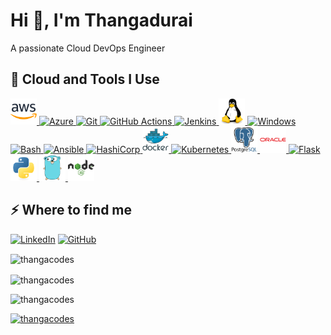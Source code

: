 
<h1>Hi 👋, I'm Thangadurai</h1>
<p>A passionate Cloud DevOps Engineer</p>
<h2>🚀 Cloud and Tools I Use</h2>

<a href="https://raw.githubusercontent.com/devicons/devicon/master/icons/amazonwebservices/amazonwebservices-original-wordmark.svg" title="AWS">
  <img src="https://raw.githubusercontent.com/devicons/devicon/master/icons/amazonwebservices/amazonwebservices-original-wordmark.svg" alt="AWS" width="42" height="42">
</a>

<a href="https://www.vectorlogo.zone/logos/microsoft_azure/microsoft_azure-icon.svg" title="Azure">
  <img src="https://www.vectorlogo.zone/logos/microsoft_azure/microsoft_azure-icon.svg" alt="Azure" width="42" height="42">
</a>

<a href="https://www.vectorlogo.zone/logos/git-scm/git-scm-icon.svg" title="Git">
  <img src="https://www.vectorlogo.zone/logos/git-scm/git-scm-icon.svg" alt="Git" width="42" height="42">
</a>

<a href="https://www.vectorlogo.zone/logos/github/github-icon.svg" title="GitHub Actions">
  <img src="https://www.vectorlogo.zone/logos/github/github-icon.svg" alt="GitHub Actions" width="42" height="42">
</a>

<a href="https://www.vectorlogo.zone/logos/jenkins/jenkins-icon.svg" title="Jenkins">
  <img src="https://www.vectorlogo.zone/logos/jenkins/jenkins-icon.svg" alt="Jenkins" width="42" height="42">
</a>

<a href="https://raw.githubusercontent.com/devicons/devicon/master/icons/linux/linux-original.svg" title="Linux">
  <img src="https://raw.githubusercontent.com/devicons/devicon/master/icons/linux/linux-original.svg" alt="Linux" width="42" height="42">
</a>

<a href="https://www.vectorlogo.zone/logos/microsoft/microsoft-icon.svg" title="Windows">
  <img src="https://www.vectorlogo.zone/logos/microsoft/microsoft-icon.svg" alt="Windows" width="42" height="42">
</a>

<a href="https://www.vectorlogo.zone/logos/gnu_bash/gnu_bash-icon.svg" title="Bash">
  <img src="https://www.vectorlogo.zone/logos/gnu_bash/gnu_bash-icon.svg" alt="Bash" width="42" height="42">
</a>

<a href="https://www.vectorlogo.zone/logos/ansible/ansible-icon.svg" title="Ansible">
  <img src="https://www.vectorlogo.zone/logos/ansible/ansible-icon.svg" alt="Ansible" width="42" height="42">
</a>

<a href="https://www.vectorlogo.zone/logos/hashicorp/hashicorp-icon.svg" title="HashiCorp">
  <img src="https://www.vectorlogo.zone/logos/hashicorp/hashicorp-icon.svg" alt="HashiCorp" width="42" height="42">
</a>

<a href="https://raw.githubusercontent.com/devicons/devicon/master/icons/docker/docker-original-wordmark.svg" title="Docker">
  <img src="https://raw.githubusercontent.com/devicons/devicon/master/icons/docker/docker-original-wordmark.svg" alt="Docker" width="42" height="42">
</a>

<a href="https://www.vectorlogo.zone/logos/kubernetes/kubernetes-icon.svg" title="Kubernetes">
  <img src="https://www.vectorlogo.zone/logos/kubernetes/kubernetes-icon.svg" alt="Kubernetes" width="42" height="42">
</a>

<a href="https://raw.githubusercontent.com/devicons/devicon/master/icons/postgresql/postgresql-original-wordmark.svg" title="PostgreSQL">
  <img src="https://raw.githubusercontent.com/devicons/devicon/master/icons/postgresql/postgresql-original-wordmark.svg" alt="PostgreSQL" width="42" height="42">
</a>

<a href="https://raw.githubusercontent.com/devicons/devicon/master/icons/oracle/oracle-original.svg" title="Oracle">
  <img src="https://raw.githubusercontent.com/devicons/devicon/master/icons/oracle/oracle-original.svg" alt="Oracle" width="42" height="42">
</a>

<a href="https://www.vectorlogo.zone/logos/palletsprojects_flask/palletsprojects_flask-icon.svg" title="Flask">
  <img src="https://www.vectorlogo.zone/logos/palletsprojects_flask/palletsprojects_flask-icon.svg" alt="Flask" width="42" height="42">
</a>

<a href="https://raw.githubusercontent.com/devicons/devicon/master/icons/python/python-original.svg" title="Python">
  <img src="https://raw.githubusercontent.com/devicons/devicon/master/icons/python/python-original.svg" alt="Python" width="42" height="42">
</a>

<a href="https://raw.githubusercontent.com/devicons/devicon/master/icons/go/go-original.svg" title="Go">
  <img src="https://raw.githubusercontent.com/devicons/devicon/master/icons/go/go-original.svg" alt="Go" width="42" height="42">
</a>

<a href="https://raw.githubusercontent.com/devicons/devicon/master/icons/nodejs/nodejs-original-wordmark.svg" title="Node.js">
  <img src="https://raw.githubusercontent.com/devicons/devicon/master/icons/nodejs/nodejs-original-wordmark.svg" alt="Node.js" width="42" height="42">
</a>

<h2>⚡️ Where to find me</h2>
<p>
  <a target="_blank" href="https://www.linkedin.com/in/thangadurai-murugan-87958556/" style="display: inline-block;">
    <img src="https://img.shields.io/badge/linkedin-logo?style=for-the-badge&logo=linkedin&logoColor=white&color=%230a77b6" alt="LinkedIn" />
  </a>
  <a target="_blank" href="https://github.com/thangacodes/" style="display: inline-block;">
    <img src="https://img.shields.io/badge/GitHub-181717?style=for-the-badge&logo=github&logoColor=white" alt="GitHub" />
  </a>
</p>
<p><img align="center" src="https://github-readme-stats.vercel.app/api?username=thangacodes&show_icons=true&locale=en" alt="thangacodes" /></p>
<p><img align="center" src="https://github-readme-streak-stats.herokuapp.com/?user=thangacodes&" alt="thangacodes" /></p>
<p><img src="https://github-readme-stats.vercel.app/api/top-langs?username=thangacodes&show_icons=true&locale=en&layout=compact" alt="thangacodes" /></p>
<p><a href="https://github.com/ryo-ma/github-profile-trophy"><img src="https://github-profile-trophy.vercel.app/?username=thangacodes" alt="thangacodes" /></a></p>
